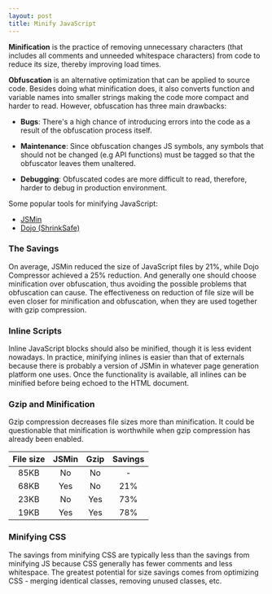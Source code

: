 ```yaml
---
layout: post
title: Minify JavaScript
---
```


**Minification** is the practice of removing unnecessary characters (that includes all comments and unneeded whitespace characters) from code to reduce its size, thereby improving load times.

**Obfuscation** is an alternative optimization that can be applied to source code. Besides doing what minification does, it also converts function and variable names into smaller strings making the code more compact and harder to read. However, obfuscation has three main drawbacks:

- **Bugs**: There's a high chance of introducing errors into the code as a result of the obfuscation process itself.

- **Maintenance**: Since obfuscation changes JS symbols, any symbols that should not be changed (e.g API functions) must be tagged so that the obfuscator leaves them unaltered.

- **Debugging**: Obfuscated codes are more difficult to read, therefore, harder to debug in production environment.

Some popular tools for minifying JavaScript:

- [JSMin](http://crockford.com/javascript/jsmin)
- [Dojo (ShrinkSafe)](http://shrinksafe.dojotoolkit.org)

### The Savings
On average, JSMin reduced the size of JavaScript files by 21%, while Dojo Compressor achieved a 25% reduction. And generally one should choose minification over obfuscation, thus avoiding the possible problems that obfuscation can cause. The effectiveness on reduction of file size will be even closer for minification and obfuscation, when they are used together with gzip compression.

### Inline Scripts
Inline JavaScript blocks should also be minified, though it is less evident nowadays. In practice, minifying inlines is easier than that of externals because there is probably a version of JSMin in whatever page generation platform one uses. Once the functionality is available, all inlines can be minified before being echoed to the HTML document.

### Gzip and Minification
Gzip compression decreases file sizes more than minification. It could be questionable that minification is worthwhile when gzip compression has already been enabled.

| File size | JSMin  | Gzip | Savings |
| :-------: | :----: | :--: | :-----: |
| 85KB      |  No    |  No  |  -      |
| 68KB      |  Yes   |  No  |  21%    |
| 23KB      |  No    |  Yes |  73%    |
| 19KB      |  Yes   |  Yes |  78%    |

### Minifying CSS
The savings from minifying CSS are typically less than the savings from minifying JS because CSS generally has fewer comments and less whitespace. The greatest potential for size savings comes from optimizing CSS - merging identical classes, removing unused classes, etc.

